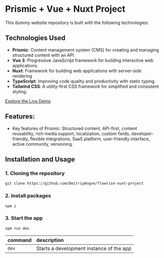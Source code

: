 # Prismic + Vue + Nuxt Project

This dummy website repository is built with the following technologies:

## Technologies Used

- **Prismic**: Content management system (CMS) for creating and managing structured content with an API.
- **Vue 3**: Progressive JavaScript framework for building interactive web applications.
- **Nuxt**: Framework for building web applications with server-side rendering
- **TypeScript**: Improving code quality and productivity with static typing.
- **Tailwind CSS**: A utility-first CSS framework for simplified and consistent styling.


[Explore the Live Demo](https://flowrise-nuxt-project-pdqe4tx2k-dmitriyangve.vercel.app)

## Features:

- Key features of Prismic: Structured content, API-first, content reusability, rich media support, localization, custom fields, developer-friendly, flexible integrations, SaaS platform, user-friendly interface, active community, versioning.


## Installation and Usage

### 1. Cloning the repository

```shell
git clone https://github.com/DmitriyAngve/flowrise-nuxt-project
```

### 2. Install packages

```shell
npm i
```

### 3. Start the app

```shell
npm run dev
```

| command         | description                              |
| :-------------- | :--------------------------------------- |
| `dev`           | Starts a development instance of the app |
